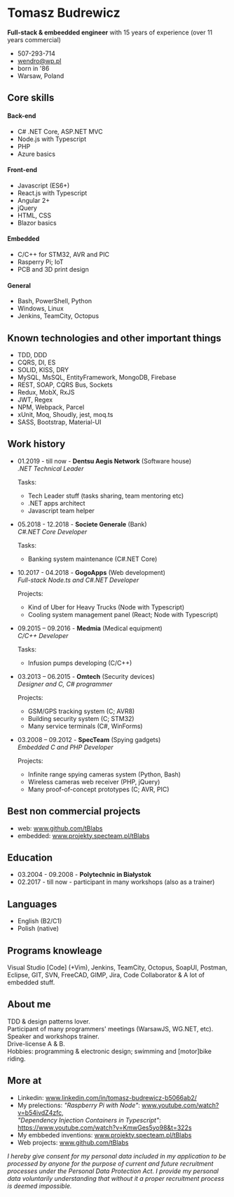 # Tomasz Budrewicz
**Full-stack & embeedded engineer** with 15 years of experience (over 11 years commercial)  

- 507-293-714
- wendro@wp.pl
- born in '86
- Warsaw, Poland

## Core skills

#### Back-end
- C# .NET Core, ASP.NET MVC
- Node.js with Typescript
- PHP
- Azure basics

#### Front-end
- Javascript (ES6+)
- React.js with Typescript
- Angular 2+
- jQuery
- HTML, CSS
- Blazor basics

#### Embedded
- C/C++ for STM32, AVR and PIC
- Rasperry Pi; IoT
- PCB and 3D print design

#### General
- Bash, PowerShell, Python
- Windows, Linux
- Jenkins, TeamCity, Octopus

## Known technologies and other important things
- TDD, DDD
- CQRS, DI, ES
- SOLID, KISS, DRY
- MySQL, MsSQL, EntityFramework, MongoDB, Firebase
- REST, SOAP, CQRS Bus, Sockets
- Redux, MobX, RxJS
- JWT, Regex
- NPM, Webpack, Parcel
- xUnit, Moq, Shoudly, jest, moq.ts
- SASS, Bootstrap, Material-UI

## Work history

- 01.2019 - till now - **Dentsu Aegis Network** (Software house)  
  *.NET Technical Leader*  
  
  Tasks:
  - Tech Leader stuff (tasks sharing, team mentoring etc)  
  - .NET apps architect  
  - Javascript team helper  
  
- 05.2018 - 12.2018 - **Societe Generale** (Bank)  
  *C#.NET Core Developer*  

  Tasks:
  - Banking system maintenance (C#.NET Core)
  
- 10.2017 - 04.2018 - **GogoApps** (Web development)  
  *Full-stack Node.ts and C#.NET Developer*  

  Projects:
  - Kind of Uber for Heavy Trucks (Node with Typescript)  
  - Cooling system management panel (React; Node with Typescript)
  
- 09.2015 – 09.2016 - **Medmia** (Medical equipment)  
  *C/C++ Developer*  

  Tasks:
  - Infusion pumps developing (C/C++)
  
- 03.2013 – 06.2015 - **Omtech** (Security devices)  
  *Designer and C, C# programmer*  

  Projects:
  - GSM/GPS tracking system (C; AVR8)  
  - Building security system (C; STM32)  
  - Many service terminals (C#, WinForms)
  
- 03.2008 – 09.2012 - **SpecTeam** (Spying gadgets)  
  *Embedded C and PHP Developer*  

  Projects:
  - Infinite range spying cameras system (Python, Bash)  
  - Wireless cameras web receiver (PHP, jQuery)  
  - Many proof-of-concept prototypes (C; AVR, PIC)
  
## Best non commercial projects
- web: www.github.com/tBlabs
- embedded: www.projekty.specteam.pl/tBlabs

## Education
- 03.2004 - 09.2008 - **Polytechnic in Białystok**
- 02.2017 - till now - participant in many workshops (also as a trainer)

## Languages

- English (B2/C1)
- Polish (native)

## Programs knowleage

Visual Studio [Code] (+Vim), Jenkins, TeamCity, Octopus, SoapUI, Postman, Eclipse, GIT, SVN, FreeCAD, GIMP, Jira, Code Collaborator & A lot of embedded stuff.

## About me

TDD & design patterns lover.   
Participant of many programmers' meetings (WarsawJS, WG.NET, etc). Speaker and workshops trainer.  
Drive-license A & B.  
Hobbies: programming & electronic design; swimming and [motor]bike riding.

## More at
- Linkedin: www.linkedin.com/in/tomasz-budrewicz-b5066ab2/
- My prelections: *"Raspberry Pi with Node"*: www.youtube.com/watch?v=b54ivdZ4zfc,  
*"Dependency Injection Containers in Typescript"*: https://www.youtube.com/watch?v=KmwGes5yo98&t=322s
- My embbeded inventions: www.projekty.specteam.pl/tBlabs
- Web projects: www.github.com/tBlabs

  
    
      
*I hereby give consent for my personal data included in my application to be processed by anyone for the purpose of current and future recruitment processes under the Personal Data Protection Act. I provide my personal data voluntarily understanding that without it a proper recruitment process is deemed impossible.*
